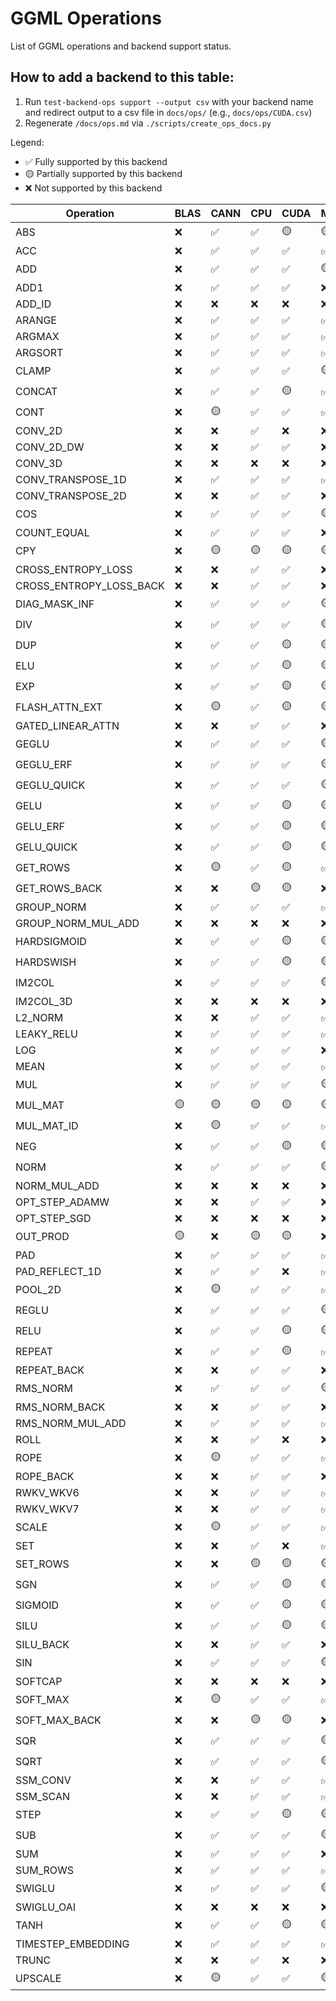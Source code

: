 # GGML Operations

List of GGML operations and backend support status.

## How to add a backend to this table:

1. Run `test-backend-ops support --output csv` with your backend name and redirect output to a csv file in `docs/ops/` (e.g., `docs/ops/CUDA.csv`)
2. Regenerate `/docs/ops.md` via `./scripts/create_ops_docs.py`

Legend:
- ✅ Fully supported by this backend
- 🟡 Partially supported by this backend
- ❌ Not supported by this backend

| Operation | BLAS | CANN | CPU | CUDA | Metal | OpenCL | SYCL | Vulkan | zDNN |
|-----------|------|------|------|------|------|------|------|------|------|
|                              ABS | ❌ | ✅ | ✅ | 🟡 | 🟡 | ❌ | 🟡 | ❌ | ❌ |
|                              ACC | ❌ | ✅ | ✅ | ✅ | ✅ | ❌ | ✅ | ✅ | ❌ |
|                              ADD | ❌ | ✅ | ✅ | ✅ | 🟡 | 🟡 | ✅ | ✅ | ❌ |
|                             ADD1 | ❌ | ✅ | ✅ | ✅ | ❌ | ❌ | ✅ | ❌ | ❌ |
|                           ADD_ID | ❌ | ❌ | ❌ | ❌ | ❌ | ❌ | ❌ | ❌ | ❌ |
|                           ARANGE | ❌ | ✅ | ✅ | ✅ | ✅ | ❌ | ❌ | ❌ | ❌ |
|                           ARGMAX | ❌ | ✅ | ✅ | ✅ | ✅ | ❌ | ✅ | ✅ | ❌ |
|                          ARGSORT | ❌ | ✅ | ✅ | ✅ | ✅ | ✅ | ✅ | ✅ | ❌ |
|                            CLAMP | ❌ | ✅ | ✅ | ✅ | 🟡 | 🟡 | ✅ | 🟡 | ❌ |
|                           CONCAT | ❌ | ✅ | ✅ | 🟡 | ✅ | 🟡 | 🟡 | ✅ | ❌ |
|                             CONT | ❌ | 🟡 | ✅ | ✅ | ✅ | 🟡 | 🟡 | 🟡 | ❌ |
|                          CONV_2D | ❌ | ❌ | ✅ | ❌ | ❌ | ✅ | ❌ | ✅ | ❌ |
|                       CONV_2D_DW | ❌ | ❌ | ✅ | ✅ | ❌ | ❌ | ❌ | ✅ | ❌ |
|                          CONV_3D | ❌ | ❌ | ❌ | ❌ | ❌ | ❌ | ❌ | ❌ | ❌ |
|                CONV_TRANSPOSE_1D | ❌ | ✅ | ✅ | ✅ | ✅ | ❌ | ✅ | ✅ | ❌ |
|                CONV_TRANSPOSE_2D | ❌ | ❌ | ✅ | ✅ | ❌ | ❌ | ❌ | ❌ | ❌ |
|                              COS | ❌ | ✅ | ✅ | ✅ | 🟡 | ❌ | ✅ | 🟡 | ❌ |
|                      COUNT_EQUAL | ❌ | ✅ | ✅ | ✅ | ❌ | ❌ | ❌ | ✅ | ❌ |
|                              CPY | ❌ | 🟡 | 🟡 | 🟡 | 🟡 | 🟡 | 🟡 | 🟡 | ❌ |
|               CROSS_ENTROPY_LOSS | ❌ | ❌ | ✅ | ✅ | ❌ | ❌ | ❌ | ❌ | ❌ |
|          CROSS_ENTROPY_LOSS_BACK | ❌ | ❌ | ✅ | ✅ | ❌ | ❌ | ❌ | ❌ | ❌ |
|                    DIAG_MASK_INF | ❌ | ✅ | ✅ | ✅ | 🟡 | 🟡 | ✅ | ✅ | ❌ |
|                              DIV | ❌ | ✅ | ✅ | ✅ | 🟡 | 🟡 | ✅ | ✅ | ❌ |
|                              DUP | ❌ | ✅ | ✅ | 🟡 | 🟡 | 🟡 | ✅ | 🟡 | ❌ |
|                              ELU | ❌ | ✅ | ✅ | 🟡 | 🟡 | ❌ | 🟡 | ❌ | ❌ |
|                              EXP | ❌ | ✅ | ✅ | 🟡 | 🟡 | ❌ | 🟡 | ❌ | ❌ |
|                   FLASH_ATTN_EXT | ❌ | 🟡 | ✅ | 🟡 | 🟡 | ❌ | ❌ | 🟡 | ❌ |
|                GATED_LINEAR_ATTN | ❌ | ❌ | ✅ | ✅ | ❌ | ❌ | ✅ | ❌ | ❌ |
|                            GEGLU | ❌ | ✅ | ✅ | ✅ | 🟡 | ✅ | ✅ | 🟡 | ❌ |
|                        GEGLU_ERF | ❌ | ✅ | ✅ | ✅ | 🟡 | ✅ | ✅ | 🟡 | ❌ |
|                      GEGLU_QUICK | ❌ | ✅ | ✅ | ✅ | 🟡 | ✅ | ✅ | 🟡 | ❌ |
|                             GELU | ❌ | ✅ | ✅ | 🟡 | 🟡 | 🟡 | 🟡 | 🟡 | ❌ |
|                         GELU_ERF | ❌ | ✅ | ✅ | 🟡 | 🟡 | 🟡 | 🟡 | 🟡 | ❌ |
|                       GELU_QUICK | ❌ | ✅ | ✅ | 🟡 | 🟡 | 🟡 | 🟡 | 🟡 | ❌ |
|                         GET_ROWS | ❌ | 🟡 | ✅ | 🟡 | ✅ | 🟡 | 🟡 | 🟡 | ❌ |
|                    GET_ROWS_BACK | ❌ | ❌ | 🟡 | 🟡 | ❌ | ❌ | ❌ | ❌ | ❌ |
|                       GROUP_NORM | ❌ | ✅ | ✅ | ✅ | ✅ | ✅ | ✅ | ✅ | ❌ |
|               GROUP_NORM_MUL_ADD | ❌ | ❌ | ❌ | ❌ | ❌ | ❌ | ❌ | ❌ | ❌ |
|                      HARDSIGMOID | ❌ | ✅ | ✅ | 🟡 | 🟡 | ❌ | 🟡 | ❌ | ❌ |
|                        HARDSWISH | ❌ | ✅ | ✅ | 🟡 | 🟡 | ❌ | 🟡 | ❌ | ❌ |
|                           IM2COL | ❌ | ✅ | ✅ | ✅ | 🟡 | ✅ | ✅ | ✅ | ❌ |
|                        IM2COL_3D | ❌ | ❌ | ❌ | ❌ | ❌ | ❌ | ❌ | ❌ | ❌ |
|                          L2_NORM | ❌ | ❌ | ✅ | ✅ | ✅ | ❌ | ✅ | ✅ | ❌ |
|                       LEAKY_RELU | ❌ | ✅ | ✅ | ✅ | ✅ | ❌ | ✅ | ✅ | ❌ |
|                              LOG | ❌ | ✅ | ✅ | ✅ | ❌ | ❌ | ✅ | ❌ | ❌ |
|                             MEAN | ❌ | ✅ | ✅ | ✅ | ✅ | ❌ | ❌ | ❌ | ❌ |
|                              MUL | ❌ | ✅ | ✅ | ✅ | 🟡 | 🟡 | ✅ | ✅ | ❌ |
|                          MUL_MAT | 🟡 | 🟡 | 🟡 | 🟡 | 🟡 | 🟡 | 🟡 | 🟡 | 🟡 |
|                       MUL_MAT_ID | ❌ | 🟡 | ✅ | ✅ | ✅ | 🟡 | 🟡 | ✅ | ❌ |
|                              NEG | ❌ | ✅ | ✅ | 🟡 | 🟡 | ❌ | 🟡 | ❌ | ❌ |
|                             NORM | ❌ | ✅ | ✅ | ✅ | 🟡 | ✅ | ✅ | 🟡 | ❌ |
|                     NORM_MUL_ADD | ❌ | ❌ | ❌ | ❌ | ❌ | ❌ | ❌ | ❌ | ❌ |
|                   OPT_STEP_ADAMW | ❌ | ❌ | ✅ | ✅ | ❌ | ❌ | ❌ | ✅ | ❌ |
|                     OPT_STEP_SGD | ❌ | ❌ | ❌ | ❌ | ❌ | ❌ | ❌ | ❌ | ❌ |
|                         OUT_PROD | 🟡 | ❌ | 🟡 | 🟡 | ❌ | ❌ | 🟡 | ❌ | ❌ |
|                              PAD | ❌ | ✅ | ✅ | ✅ | ✅ | ✅ | ✅ | ✅ | ❌ |
|                   PAD_REFLECT_1D | ❌ | ✅ | ✅ | ❌ | ✅ | ❌ | ❌ | ❌ | ❌ |
|                          POOL_2D | ❌ | 🟡 | ✅ | ✅ | ✅ | ❌ | ✅ | ✅ | ❌ |
|                            REGLU | ❌ | ✅ | ✅ | ✅ | 🟡 | ✅ | ✅ | 🟡 | ❌ |
|                             RELU | ❌ | ✅ | ✅ | 🟡 | 🟡 | 🟡 | 🟡 | 🟡 | ❌ |
|                           REPEAT | ❌ | ✅ | ✅ | 🟡 | ✅ | 🟡 | ✅ | 🟡 | ❌ |
|                      REPEAT_BACK | ❌ | ❌ | ✅ | ✅ | ❌ | ❌ | ❌ | ✅ | ❌ |
|                         RMS_NORM | ❌ | ✅ | ✅ | ✅ | 🟡 | ✅ | ✅ | ✅ | ❌ |
|                    RMS_NORM_BACK | ❌ | ❌ | ✅ | ✅ | ❌ | ❌ | ❌ | ✅ | ❌ |
|                 RMS_NORM_MUL_ADD | ❌ | ✅ | ✅ | ✅ | ✅ | ✅ | ✅ | ✅ | ❌ |
|                             ROLL | ❌ | ❌ | ✅ | ❌ | ❌ | ❌ | ❌ | ✅ | ❌ |
|                             ROPE | ❌ | 🟡 | ✅ | ✅ | ✅ | ✅ | ✅ | ✅ | ❌ |
|                        ROPE_BACK | ❌ | ❌ | ✅ | ✅ | ❌ | ❌ | ❌ | ✅ | ❌ |
|                        RWKV_WKV6 | ❌ | ❌ | ✅ | ✅ | ✅ | ❌ | ✅ | ✅ | ❌ |
|                        RWKV_WKV7 | ❌ | ❌ | ✅ | ✅ | ✅ | ❌ | ✅ | ✅ | ❌ |
|                            SCALE | ❌ | 🟡 | ✅ | ✅ | ✅ | ✅ | ✅ | ✅ | ❌ |
|                              SET | ❌ | ❌ | ✅ | ❌ | ✅ | ❌ | ❌ | ❌ | ❌ |
|                         SET_ROWS | ❌ | ❌ | 🟡 | 🟡 | 🟡 | 🟡 | 🟡 | 🟡 | ❌ |
|                              SGN | ❌ | ✅ | ✅ | 🟡 | 🟡 | ❌ | 🟡 | ❌ | ❌ |
|                          SIGMOID | ❌ | ✅ | ✅ | 🟡 | 🟡 | 🟡 | 🟡 | 🟡 | ❌ |
|                             SILU | ❌ | ✅ | ✅ | 🟡 | 🟡 | 🟡 | 🟡 | 🟡 | ❌ |
|                        SILU_BACK | ❌ | ❌ | ✅ | ✅ | ❌ | ❌ | ❌ | ✅ | ❌ |
|                              SIN | ❌ | ✅ | ✅ | ✅ | 🟡 | ❌ | ✅ | 🟡 | ❌ |
|                          SOFTCAP | ❌ | ❌ | ❌ | ❌ | ❌ | ❌ | ❌ | ❌ | ❌ |
|                         SOFT_MAX | ❌ | 🟡 | ✅ | ✅ | ✅ | ✅ | 🟡 | ✅ | ❌ |
|                    SOFT_MAX_BACK | ❌ | ❌ | 🟡 | 🟡 | ❌ | ❌ | ❌ | ✅ | ❌ |
|                              SQR | ❌ | ✅ | ✅ | ✅ | 🟡 | ❌ | ✅ | 🟡 | ❌ |
|                             SQRT | ❌ | ✅ | ✅ | ✅ | 🟡 | ❌ | ✅ | ❌ | ❌ |
|                         SSM_CONV | ❌ | ❌ | ✅ | ✅ | ✅ | ❌ | ❌ | ❌ | ❌ |
|                         SSM_SCAN | ❌ | ❌ | ✅ | ✅ | ✅ | ❌ | ❌ | ❌ | ❌ |
|                             STEP | ❌ | ✅ | ✅ | 🟡 | 🟡 | ❌ | 🟡 | ❌ | ❌ |
|                              SUB | ❌ | ✅ | ✅ | ✅ | 🟡 | 🟡 | ✅ | ✅ | ❌ |
|                              SUM | ❌ | ✅ | ✅ | ✅ | ❌ | ❌ | ✅ | ✅ | ❌ |
|                         SUM_ROWS | ❌ | ✅ | ✅ | ✅ | ✅ | ✅ | ✅ | ✅ | ❌ |
|                           SWIGLU | ❌ | ✅ | ✅ | ✅ | 🟡 | ✅ | ✅ | 🟡 | ❌ |
|                       SWIGLU_OAI | ❌ | ❌ | ❌ | ❌ | ❌ | ❌ | ❌ | ❌ | ❌ |
|                             TANH | ❌ | ✅ | ✅ | 🟡 | 🟡 | ✅ | 🟡 | 🟡 | ❌ |
|               TIMESTEP_EMBEDDING | ❌ | ✅ | ✅ | ✅ | ✅ | ✅ | ✅ | ✅ | ❌ |
|                            TRUNC | ❌ | ❌ | ✅ | ❌ | ❌ | ❌ | ✅ | ❌ | ❌ |
|                          UPSCALE | ❌ | 🟡 | ✅ | ✅ | 🟡 | ✅ | 🟡 | ✅ | ❌ |
